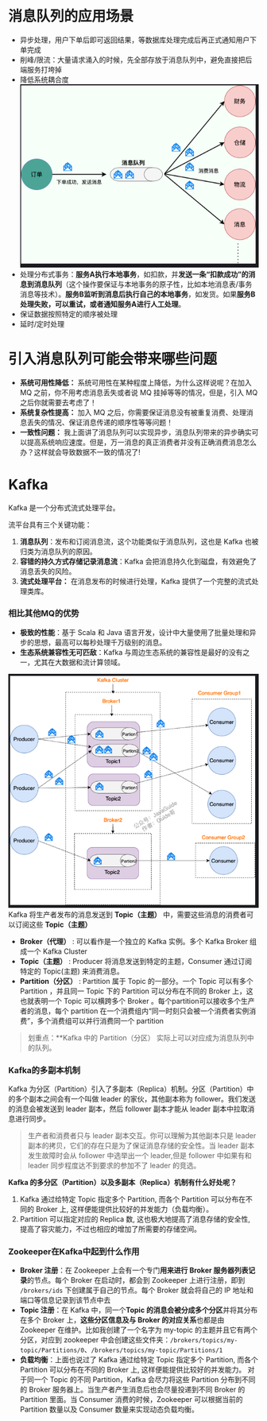 # 消息队列的应用场景
- 异步处理，用户下单后即可返回结果，等数据库处理完成后再正式通知用户下单完成
- 削峰/限流：大量请求涌入的时候，先全部存放于消息队列中，避免直接把后端服务打垮掉
- 降低系统耦合度![输入图片说明](/imgs/2025-05-29/3wgp7kkU3X501wEY.png)
- 处理分布式事务：**服务A执行本地事务**，如扣款，并**发送一条“扣款成功”的消息到消息队列**（这个操作要保证与本地事务的原子性，比如本地消息表/事务消息等技术）。**服务B监听到消息后执行自己的本地事务**，如发货。如果**服务B处理失败，可以重试，或者通知服务A进行人工处理**。
- 保证数据按照特定的顺序被处理
- 延时/定时处理

# 引入消息队列可能会带来哪些问题
-   **系统可用性降低：** 系统可用性在某种程度上降低，为什么这样说呢？在加入 MQ 之前，你不用考虑消息丢失或者说 MQ 挂掉等等的情况，但是，引入 MQ 之后你就需要去考虑了！
-   **系统复杂性提高：** 加入 MQ 之后，你需要保证消息没有被重复消费、处理消息丢失的情况、保证消息传递的顺序性等等问题！
-   **一致性问题：** 我上面讲了消息队列可以实现异步，消息队列带来的异步确实可以提高系统响应速度。但是，万一消息的真正消费者并没有正确消费消息怎么办？这样就会导致数据不一致的情况了!

# Kafka
Kafka 是一个分布式流式处理平台。

流平台具有三个关键功能：

1.  **消息队列**：发布和订阅消息流，这个功能类似于消息队列，这也是 Kafka 也被归类为消息队列的原因。
2.  **容错的持久方式存储记录消息流**：Kafka 会把消息持久化到磁盘，有效避免了消息丢失的风险。
3.  **流式处理平台：** 在消息发布的时候进行处理，Kafka 提供了一个完整的流式处理类库。

### 相比其他MQ的优势
-   **极致的性能**：基于 Scala 和 Java 语言开发，设计中大量使用了批量处理和异步的思想，最高可以每秒处理千万级别的消息。
-   **生态系统兼容性无可匹敌**：Kafka 与周边生态系统的兼容性是最好的没有之一，尤其在大数据和流计算领域。

![输入图片说明](/imgs/2025-05-29/lbYVreMPacTGGZFU.png)
Kafka 将生产者发布的消息发送到 **Topic（主题）** 中，需要这些消息的消费者可以订阅这些 **Topic（主题）**
- **Broker（代理）** : 可以看作是一个独立的 Kafka 实例。多个 Kafka Broker 组成一个 Kafka Cluster
-   **Topic（主题）** : Producer 将消息发送到特定的主题，Consumer 通过订阅特定的 Topic(主题) 来消费消息。
-   **Partition（分区）** : Partition 属于 Topic 的一部分。一个 Topic 可以有多个 Partition ，并且同一 Topic 下的 Partition 可以分布在不同的 Broker 上，这也就表明一个 Topic 可以横跨多个 Broker 。每个partition可以接收多个生产者的消息，每个 partition 在一个消费组内“同一时刻只会被一个消费者实例消费”，多个消费组可以并行消费同一个 partition

> 划重点：**Kafka 中的 Partition（分区） 实际上可以对应成为消息队列中的队列。

### Kafka的多副本机制
Kafka 为分区（Partition）引入了多副本（Replica）机制。分区（Partition）中的多个副本之间会有一个叫做 leader 的家伙，其他副本称为 follower。我们发送的消息会被发送到 leader 副本，然后 follower 副本才能从 leader 副本中拉取消息进行同步。

> 生产者和消费者只与 leader 副本交互。你可以理解为其他副本只是 leader 副本的拷贝，它们的存在只是为了保证消息存储的安全性。当 leader 副本发生故障时会从 follower 中选举出一个 leader,但是 follower 中如果有和 leader 同步程度达不到要求的参加不了 leader 的竞选。

**Kafka 的多分区（Partition）以及多副本（Replica）机制有什么好处呢？**

1.  Kafka 通过给特定 Topic 指定多个 Partition, 而各个 Partition 可以分布在不同的 Broker 上, 这样便能提供比较好的并发能力（负载均衡）。
2.  Partition 可以指定对应的 Replica 数, 这也极大地提高了消息存储的安全性, 提高了容灾能力，不过也相应的增加了所需要的存储空间。

### Zookeeper在Kafka中起到什么作用
-   **Broker 注册**：在 Zookeeper 上会有一个专门**用来进行 Broker 服务器列表记录**的节点。每个 Broker 在启动时，都会到 Zookeeper 上进行注册，即到 `/brokers/ids` 下创建属于自己的节点。每个 Broker 就会将自己的 IP 地址和端口等信息记录到该节点中去
-   **Topic 注册**：在 Kafka 中，同一个**Topic 的消息会被分成多个分区**并将其分布在多个 Broker 上，**这些分区信息及与 Broker 的对应关系**也都是由 Zookeeper 在维护。比如我创建了一个名字为 my-topic 的主题并且它有两个分区，对应到 zookeeper 中会创建这些文件夹：`/brokers/topics/my-topic/Partitions/0`、`/brokers/topics/my-topic/Partitions/1`
-   **负载均衡**：上面也说过了 Kafka 通过给特定 Topic 指定多个 Partition, 而各个 Partition 可以分布在不同的 Broker 上, 这样便能提供比较好的并发能力。 对于同一个 Topic 的不同 Partition，Kafka 会尽力将这些 Partition 分布到不同的 Broker 服务器上。当生产者产生消息后也会尽量投递到不同 Broker 的 Partition 里面。当 Consumer 消费的时候，Zookeeper 可以根据当前的 Partition 数量以及 Consumer 数量来实现动态负载均衡。

### 

<!--stackedit_data:
eyJoaXN0b3J5IjpbMTExNDUxMjcxLC03NzAwMDcxODksMjA5Mj
EyNTQzNiwtOTY1MTcxNDMyLDExMjcxMjA1NzgsLTIwODg3NDY2
MTJdfQ==
-->